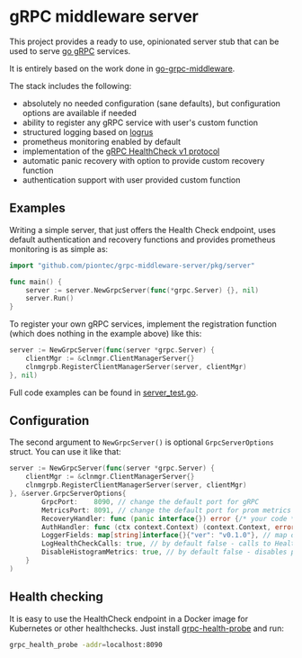 # gRPC middleware server

This project provides a ready to use, opinionated server stub that can be used to serve [go gRPC](https://github.com/grpc/grpc-go) services.

It is entirely based on the work done in [go-grpc-middleware](https://github.com/grpc-ecosystem/go-grpc-middleware).

The stack includes the following:

- absolutely no needed configuration (sane defaults), but configuration options are available if needed
- ability to register any gRPC service with user's custom function
- structured logging based on [logrus](https://github.com/sirupsen/logrus)
- prometheus monitoring enabled by default
- implementation of the [gRPC HealthCheck v1 protocol](https://github.com/grpc/grpc/blob/master/doc/health-checking.md)
- automatic panic recovery with option to provide custom recovery function
- authentication support with user provided custom function

## Examples

Writing a simple server, that just offers the Health Check endpoint, uses default authentication and recovery functions and provides prometheus monitoring is as simple as:

```go
import "github.com/piontec/grpc-middleware-server/pkg/server"

func main() {
    server := server.NewGrpcServer(func(*grpc.Server) {}, nil)
    server.Run()
}
```

To register your own gRPC services, implement the registration function (which does nothing in the example above) like this:

```go
server := NewGrpcServer(func(server *grpc.Server) {
    clientMgr := &clnmgr.ClientManagerServer{}
    clnmgrpb.RegisterClientManagerServer(server, clientMgr)
}, nil)
```

Full code examples can be found in [server_test.go](./pkg/server/server_test.go).

## Configuration

The second argument to `NewGrpcServer()` is optional `GrpcServerOptions` struct. You can use it like that:

```go
server := NewGrpcServer(func(server *grpc.Server) {
    clientMgr := &clnmgr.ClientManagerServer{}
    clnmgrpb.RegisterClientManagerServer(server, clientMgr)
}, &server.GrpcServerOptions{
        GrpcPort:    8090, // change the default port for gRPC
        MetricsPort: 8091, // change the default port for prom metrics
        RecoveryHandler: func (panic interface{}) error {/* your code */ return nil}, // default one just logs the error
        AuthHandler: func (ctx context.Context) (context.Context, error) {/*non-empty error if auth failed*/ return ctx,nil},
        LoggerFields: map[string]interface{}{"ver": "v0.1.0"}, // map of additional fields added to each log message
        LogHealthCheckCalls: true, // by default false - calls to HealthCheck are not logged
        DisableHistogramMetrics: true, // by default false - disables per method execution time histograms, which are costly
    }
)
```

## Health checking

It is easy to use the HealthCheck endpoint in a Docker image for Kubernetes or other healthchecks. Just install [grpc-health-probe](https://github.com/grpc-ecosystem/grpc-health-probe) and run:

```bash
grpc_health_probe -addr=localhost:8090
```

